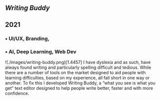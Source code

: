 



## *Writing Buddy*
## 2021

### • UI/UX, Branding,
### • AI, Deep Learning, Web Dev
!(./images/writing-buddy.png)[1.4457]
I have dyslexia and as such, have always found writing and particularly spelling difficult and tedious. While there are a number of tools on the market designed to aid people with learning difficulties, based on my experience, all fall short in one way or another. To fix this I developed Writing Buddy, a “what you see is what you get” text editor designed to help people write better, faster and with more confidence.